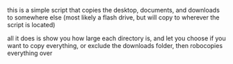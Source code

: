 this is a simple script that copies the desktop, documents, and downloads to somewhere else (most likely a flash drive, but will copy to wherever the script is located)

all it does is show you how large each directory is, and let you choose if you want to copy everything, or exclude the downloads folder, then robocopies everything over
